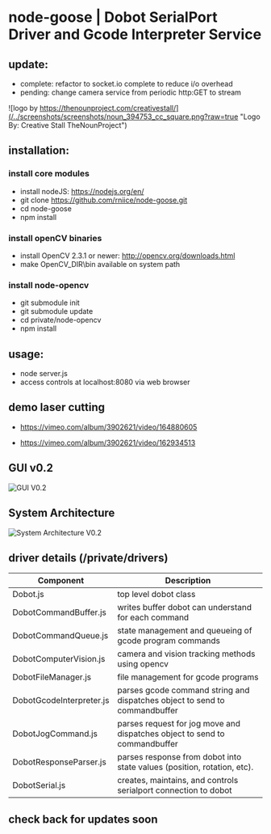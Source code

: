 # node-goose | Dobot SerialPort Driver and Gcode Interpreter Service

## update: 
- complete: refactor to socket.io complete to reduce i/o overhead
- pending: change camera service from periodic http:GET to stream

![logo by https://thenounproject.com/creativestall/](/../screenshots/screenshots/noun_394753_cc_square.png?raw=true "Logo By: Creative Stall TheNounProject")

## installation: 

### install core modules
- install nodeJS: https://nodejs.org/en/ 
- git clone https://github.com/rniice/node-goose.git 
- cd node-goose
- npm install

### install openCV binaries
- install OpenCV 2.3.1 or newer: http://opencv.org/downloads.html
- make OpenCV_DIR\bin available on system path

### install node-opencv
- git submodule init
- git submodule update
- cd private/node-opencv
- npm install

## usage:

- node server.js
- access controls at localhost:8080 via web browser

## demo laser cutting

- https://vimeo.com/album/3902621/video/164880605

- https://vimeo.com/album/3902621/video/162934513

## GUI v0.2

![GUI V0.2](/../screenshots/screenshots/dobot-control-v0.2.jpg?raw=true "GUI V0.2")

## System Architecture

![System Architecture V0.2](/../screenshots/screenshots/node-goose-app-architecture.jpg?raw=true "System Architecture V0.2")

## driver details (/private/drivers)

| Component                 | Description                                                                   |
| ------------------------- |-------------------------------------------------------------------------------|
| Dobot.js                  | top level dobot class                                                         |
| DobotCommandBuffer.js     | writes buffer dobot can understand for each command                           |
| DobotCommandQueue.js      | state management and queueing of gcode program commands                       |
| DobotComputerVision.js    | camera and vision tracking methods using opencv                               |
| DobotFileManager.js       | file management for gcode programs                                            |
| DobotGcodeInterpreter.js  | parses gcode command string and dispatches object to send to commandbuffer    |
| DobotJogCommand.js        | parses request for jog move and dispatches object to send to commandbuffer    |
| DobotResponseParser.js    | parses response from dobot into state values (position, rotation, etc).       |
| DobotSerial.js            | creates, maintains, and controls serialport connection to dobot               |


## check back for updates soon


